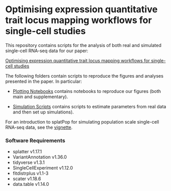 # Optimising expression quantitative trait locus mapping workflows for single-cell studies

This repository contains scripts for the analysis of both real and simulated single-cell RNA-seq data for our paper:

[Optimising expression quantitative trait locus mapping workflows for single-cell studies](https://www.biorxiv.org/content/10.1101/2021.01.20.427401v2)


The following folders contain scripts to reproduce the figures and analyses presented in the paper.
In particular:

* [Plotting Notebooks](../master/ipsc/) contains notebooks to reproduce our figures (both main and supplementary).

* [Simulation Scripts](../master/simulations/) contains scripts to estimate parameters from real data and then set up simulations). 

For an introduction to splatPop for simulating population scale single-cell RNA-seq data, see the [vignette](http://www.bioconductor.org/packages/devel/bioc/vignettes/splatter/inst/doc/splatPop.html). 

### Software Requirements
- splatter v1.17.1
- VariantAnnotation v1.36.0
- tidyverse v1.3.1
- SingleCellExperiment v1.12.0
- fitdistrplus v1.1-3
- scater v1.18.6
- data.table v1.14.0
